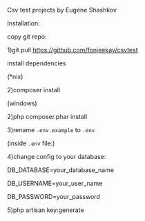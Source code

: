 Csv test projects by Eugene Shashkov

Installation:

copy git repo:

1)git pull https://github.com/fonjeekay/csvtest

install dependencies

(*nix)

2)composer install


(windows)

2)php composer.phar install

3)rename `.env.example` to `.env`


(inside `.env` file:)

4)change config to your database:

DB_DATABASE=your_database_name

DB_USERNAME=your_user_name

DB_PASSWORD=your_password



5)php artisan key:generate

